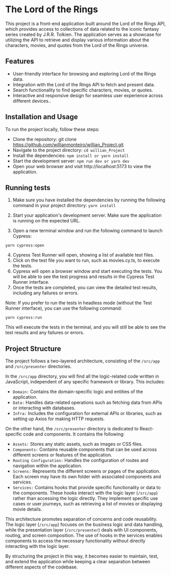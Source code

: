 # The Lord of the Rings

This project is a front-end application built around the Lord of the Rings API, which provides access to collections of data related to the iconic fantasy series created by J.R.R. Tolkien. The application serves as a showcase for utilizing the API to retrieve and display various information about the characters, movies, and quotes from the Lord of the Rings universe.

## Features

- User-friendly interface for browsing and exploring Lord of the Rings data.
- Integration with the Lord of the Rings API to fetch and present data.
- Search functionality to find specific characters, movies, or quotes.
- Interactive and responsive design for seamless user experience across different devices..

## Installation and Usage
To run the project locally, follow these steps:

- Clone the repository: git clone <https://github.com/willianmonteiro/willian_Project.git>
- Navigate to the project directory: `cd willian_Project`
- Install the dependencies: `npm install or yarn install`
- Start the development server: `npm run dev or yarn dev`
- Open your web browser and visit http://localhost:5173 to view the application.

## Running tests
1.  Make sure you have installed the dependencies by running the following command in your project directory: `yarn install`
2. Start your application's development server. Make sure the application is running on the expected URL.

3. Open a new terminal window and run the following command to launch Cypress:
```shell 
yarn cypress:open
```
4. Cypress Test Runner will open, showing a list of available test files.
5. Click on the test file you want to run, such as movies.cy.ts, to execute the tests.
6. Cypress will open a browser window and start executing the tests. You will be able to see the test progress and results in the Cypress Test Runner interface.
7. Once the tests are completed, you can view the detailed test results, including any failures or errors.

Note: If you prefer to run the tests in headless mode (without the Test Runner interface), you can use the following command: 
```shell 
yarn cypress:run
```

This will execute the tests in the terminal, and you will still be able to see the test results and any failures or errors.






## Project Structure

The project follows a two-layered architecture, consisting of the `/src/app` and `/src/presenter` directories.

In the `/src/app` directory, you will find all the logic-related code written in JavaScript, independent of any specific framework or library. This includes:

- `Domain:` Contains the domain-specific logic and entities of the application.
- `Data:` Handles data-related operations such as fetching data from APIs or interacting with databases.
- `Infra:` Includes the configuration for external APIs or libraries, such as setting up Axios for making HTTP requests.

On the other hand, the `/src/presenter` directory is dedicated to React-specific code and components. It contains the following:

- `Assets:` Stores any static assets, such as images or CSS files.
- `Components:` Contains reusable components that can be used across different screens or features of the application.
- `Routing Configuration:` Handles the configuration of routes and navigation within the application.
- `Screens:` Represents the different screens or pages of the application. Each screen may have its own folder with associated components and services.
- `Services:` Contains hooks that provide specific functionality or data to the components. These hooks interact with the logic layer (`/src/app`) rather than accessing the logic directly. They implement specific use cases or user journeys, such as retrieving a list of movies or displaying movie details.

This architecture promotes separation of concerns and code reusability. The logic layer (`/src/app`) focuses on the business logic and data handling, while the presentation layer (`/src/presenter`) deals with UI components, routing, and screen composition. The use of hooks in the services enables components to access the necessary functionality without directly interacting with the logic layer.

By structuring the project in this way, it becomes easier to maintain, test, and extend the application while keeping a clear separation between different aspects of the codebase.